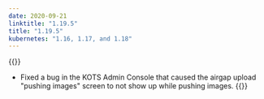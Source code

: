 ```yaml
---
date: 2020-09-21
linktitle: "1.19.5"
title: "1.19.5"
kubernetes: "1.16, 1.17, and 1.18"
---
```


{{<fixes>}}
* Fixed a bug in the KOTS Admin Console that caused the airgap upload "pushing images" screen to not show up while pushing images.
{{</fixes>}}
